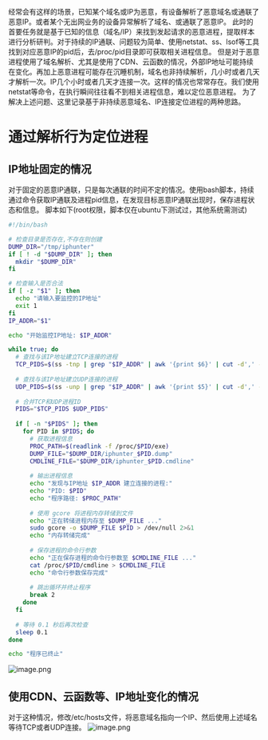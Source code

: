 经常会有这样的场景，已知某个域名或IP为恶意，有设备解析了恶意域名或通联了恶意IP。或者某个无出网业务的设备异常解析了域名、或通联了恶意IP。
此时的首要任务就是基于已知的信息（域名/IP）来找到发起请求的恶意进程，提取样本进行分析研判。对于持续的IP通联、问题较为简单、使用netstat、ss、lsof等工具找到对应恶意IP的pid后，去/proc/pid目录即可获取相关进程信息。
但是对于恶意进程使用了域名解析、尤其是使用了CDN、云函数的情况，外部IP地址可能持续在变化。再加上恶意进程可能存在沉睡机制，域名也非持续解析，几小时或者几天才解析一次。IP几个小时或者几天才连接一次。这样的情况也常常存在。我们使用netstat等命令，在执行瞬间往往看不到相关进程信息，难以定位恶意进程。
为了解决上述问题、这里记录基于非持续恶意域名、IP连接定位进程的两种思路。
# 通过解析行为定位进程
## IP地址固定的情况
对于固定的恶意IP通联，只是每次通联的时间不定的情况。使用bash脚本，持续通过命令获取IP通联及进程pid信息，在发现目标恶意IP通联出现时，保存进程状态和信息。
脚本如下(root权限，脚本仅在ubuntu下测试过，其他系统需测试)
```bash
#!/bin/bash

# 检查目录是否存在,不存在则创建
DUMP_DIR="/tmp/iphunter"
if [ ! -d "$DUMP_DIR" ]; then
  mkdir "$DUMP_DIR"
fi

# 检查输入是否合法
if [ -z "$1" ]; then
  echo "请输入要监控的IP地址"
  exit 1
fi
IP_ADDR="$1"

echo "开始监控IP地址: $IP_ADDR"

while true; do
  # 查找与该IP地址建立TCP连接的进程
  TCP_PIDS=$(ss -tnp | grep "$IP_ADDR" | awk '{print $6}' | cut -d',' -f2 | cut -d'=' -f2)
  
  # 查找与该IP地址建立UDP连接的进程
  UDP_PIDS=$(ss -unp | grep "$IP_ADDR" | awk '{print $5}' | cut -d',' -f2 | cut -d'=' -f2)
  
  # 合并TCP和UDP进程ID
  PIDS="$TCP_PIDS $UDP_PIDS"
  
  if [ -n "$PIDS" ]; then
    for PID in $PIDS; do
      # 获取进程信息
      PROC_PATH=$(readlink -f /proc/$PID/exe)
      DUMP_FILE="$DUMP_DIR/iphunter_$PID.dump"
      CMDLINE_FILE="$DUMP_DIR/iphunter_$PID.cmdline"
      
      # 输出进程信息
      echo "发现与IP地址 $IP_ADDR 建立连接的进程:"
      echo "PID: $PID"
      echo "程序路径: $PROC_PATH"
      
      # 使用 gcore 将进程内存转储到文件
      echo "正在转储进程内存至 $DUMP_FILE ..."
      sudo gcore -o $DUMP_FILE $PID > /dev/null 2>&1
      echo "内存转储完成"
      
      # 保存进程的命令行参数
      echo "正在保存进程的命令行参数至 $CMDLINE_FILE ..."
      cat /proc/$PID/cmdline > $CMDLINE_FILE
      echo "命令行参数保存完成"
      
      # 跳出循环并终止程序
      break 2
    done
  fi
  
  # 等待 0.1 秒后再次检查
  sleep 0.1
done

echo "程序已终止"
```
![image.png](https://cdn.nlark.com/yuque/0/2024/png/38747917/1723079999829-b8fe7034-0a34-4fd0-a9a1-c5e71e631d35.png#averageHue=%23421f37&clientId=u73de84f3-be66-4&from=paste&height=160&id=ua39f8ad0&originHeight=160&originWidth=552&originalType=binary&ratio=1.25&rotation=0&showTitle=false&size=86159&status=done&style=none&taskId=u64e76923-8f5c-4b31-8fa6-77831c73e2c&title=&width=552)
## 使用CDN、云函数等、IP地址变化的情况
对于这种情况，修改/etc/hosts文件，将恶意域名指向一个IP、然后使用上述域名等待TCP或者UDP连接。
![image.png](https://cdn.nlark.com/yuque/0/2024/png/38747917/1723117404536-69f50f32-1c58-42db-977a-c29a5d93cc8b.png#averageHue=%2338142c&clientId=u6ef50a6b-501c-4&from=paste&height=213&id=uda43e6bf&originHeight=266&originWidth=1351&originalType=binary&ratio=1.25&rotation=0&showTitle=false&size=59258&status=done&style=none&taskId=u77e1e8a5-848e-40f6-8325-6205da0ffe8&title=&width=1080.8)
# 

